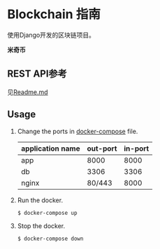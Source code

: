 # Blockchain 指南
使用Django开发的区块链项目。

**米奇币**

## REST API参考
见[Readme.md](demo/Readme.md)

## Usage
1. Change the ports in [docker-compose](docker-compose.yml) file.

    | application name | out-port | in-port |
    |------------------|----------|---------|
    | app              | 8000     | 8000    |
    | db               | 3306     | 3306    |
    | nginx            | 80/443   | 8000    |
        
2. Run the docker.
        
       $ docker-compose up
 
3. Stop the docker.

       $ docker-compose down

